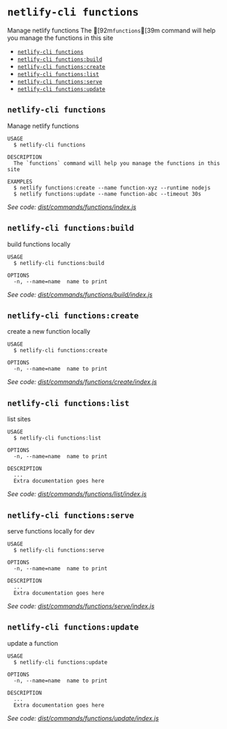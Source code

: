 `netlify-cli functions`
=======================

Manage netlify functions
The [92m`functions`[39m command will help you manage the functions in this site

* [`netlify-cli functions`](#netlify-cli-functions)
* [`netlify-cli functions:build`](#netlify-cli-functionsbuild)
* [`netlify-cli functions:create`](#netlify-cli-functionscreate)
* [`netlify-cli functions:list`](#netlify-cli-functionslist)
* [`netlify-cli functions:serve`](#netlify-cli-functionsserve)
* [`netlify-cli functions:update`](#netlify-cli-functionsupdate)

## `netlify-cli functions`

Manage netlify functions

```
USAGE
  $ netlify-cli functions

DESCRIPTION
  The `functions` command will help you manage the functions in this site

EXAMPLES
  $ netlify functions:create --name function-xyz --runtime nodejs
  $ netlify functions:update --name function-abc --timeout 30s
```

_See code: [dist/commands/functions/index.js](https://github.com/netlify/cli/blob/v0.0.0/dist/commands/functions/index.js)_

## `netlify-cli functions:build`

build functions locally

```
USAGE
  $ netlify-cli functions:build

OPTIONS
  -n, --name=name  name to print
```

_See code: [dist/commands/functions/build/index.js](https://github.com/netlify/cli/blob/v0.0.0/dist/commands/functions/build/index.js)_

## `netlify-cli functions:create`

create a new function locally

```
USAGE
  $ netlify-cli functions:create

OPTIONS
  -n, --name=name  name to print
```

_See code: [dist/commands/functions/create/index.js](https://github.com/netlify/cli/blob/v0.0.0/dist/commands/functions/create/index.js)_

## `netlify-cli functions:list`

list sites

```
USAGE
  $ netlify-cli functions:list

OPTIONS
  -n, --name=name  name to print

DESCRIPTION
  ...
  Extra documentation goes here
```

_See code: [dist/commands/functions/list/index.js](https://github.com/netlify/cli/blob/v0.0.0/dist/commands/functions/list/index.js)_

## `netlify-cli functions:serve`

serve functions locally for dev

```
USAGE
  $ netlify-cli functions:serve

OPTIONS
  -n, --name=name  name to print

DESCRIPTION
  ...
  Extra documentation goes here
```

_See code: [dist/commands/functions/serve/index.js](https://github.com/netlify/cli/blob/v0.0.0/dist/commands/functions/serve/index.js)_

## `netlify-cli functions:update`

update a function

```
USAGE
  $ netlify-cli functions:update

OPTIONS
  -n, --name=name  name to print

DESCRIPTION
  ...
  Extra documentation goes here
```

_See code: [dist/commands/functions/update/index.js](https://github.com/netlify/cli/blob/v0.0.0/dist/commands/functions/update/index.js)_

